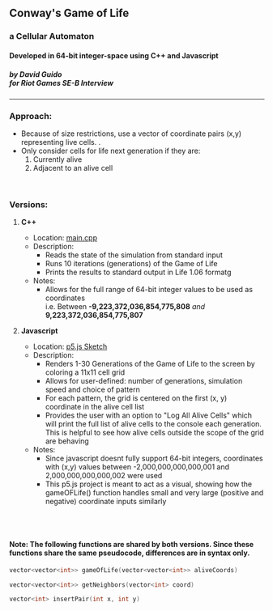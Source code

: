 ## Conway's Game of Life
### a Cellular Automaton
#### Developed in 64-bit integer-space using C++ and Javascript
##### by David Guido<br>for Riot Games SE-B Interview

***

### Approach:
 * Because of size restrictions, use a vector of coordinate pairs (x,y) representing live cells. . 
 * Only consider cells for life next generation if they are:
   1. Currently alive
   2. Adjacent to an alive cell
 
<br>

### Versions:

1. **C++**
   * Location: [main.cpp](main.cpp)
   * Description:
      * Reads the state of the simulation from standard input
      * Runs 10 iterations (generations) of the Game of Life
      * Prints the results to standard output in Life 1.06 formatg
    * Notes:
      * Allows for the full range of 64-bit integer values to be used as coordinates<br>i.e. Between **-9,223,372,036,854,775,808** *and* **9,223,372,036,854,775,807** <br>
      
2. **Javascript**
   * Location: [p5.js Sketch](https://editor.p5js.org/davidmguido93/full/OZgcij1Ya)
   * Description:
      * Renders 1-30 Generations of the Game of Life to the screen by coloring a 11x11 cell grid 
      * Allows for user-defined: number of generations, simulation speed and choice of pattern
      * For each pattern, the grid is centered on the first (x, y) coordinate in the alive cell list
      * Provides the user with an option to "Log All Alive Cells" which will print the full list of alive cells to the console each generation. This is helpful to see how alive cells outside the scope of the grid are behaving
    * Notes:
      * Since javascript doesnt fully support 64-bit integers, coordinates with (x,y) values between -2,000,000,000,000,001 and 2,000,000,000,000,002 were used
      * This p5.js project is meant to act as a visual, showing how the gameOFLife() function handles small and very large (positive and negative) coordinate inputs similarly

<br><br>

#### Note: The following functions are shared by both versions. Since these functions share the same pseudocode, differences are in syntax only.
```cpp
vector<vector<int>> gameOfLife(vector<vector<int>> aliveCoords)
```

```cpp
vector<vector<int>> getNeighbors(vector<int> coord)
```
 
```cpp
vector<int> insertPair(int x, int y)
```
